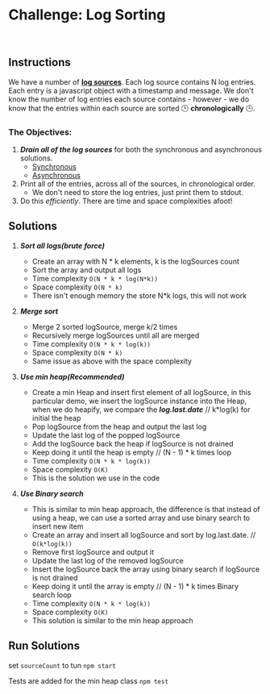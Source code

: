 # Challenge: Log Sorting

<br>

## Instructions

We have a number of [**log sources**](https://github.com/sesolabor/coding-challenge/blob/master/lib/log-source.js). Each log source contains N log entries. Each entry is a javascript object with a timestamp and message. We don't know the number of log entries each source contains - however - we do know that the entries within each source are sorted 🕒 **chronologically** 🕒.

### The Objectives:

1. **_Drain all of the log sources_** for both the synchronous and asynchronous solutions.
   - [Synchronous](https://github.com/sesolabor/coding-challenge/blob/31313e303c53cebb96fa02f3aab473dd011e1d16/lib/log-source.js#L37)
   - [Asynchronous](https://github.com/sesolabor/coding-challenge/blob/31313e303c53cebb96fa02f3aab473dd011e1d16/lib/log-source.js#L45)
1. Print all of the entries, across all of the sources, in chronological order.
   - We don't need to store the log entries, just print them to stdout.
1. Do this _efficiently_. There are time and space complexities afoot!


## Solutions

1. **_Sort all logs(brute force)_**
   - Create an array with N * k elements, k is the logSources count
   - Sort the array and output all logs
   - Time complexity `O(N * k * log(N*k))`
   - Space complexity `O(N * k)`
   - There isn't enough memory the store N*k logs,
   this will not work

2. **_Merge sort_**
   - Merge 2 sorted logSource, merge k/2 times
   - Recursively merge logSources until all are merged
   - Time complexity `O(N * k * log(k))`
   - Space complexity `O(N * k)`
   - Same issue as above with the space complexity 

3. **_Use min heap(Recommended)_**
   - Create a min Heap and insert first element of all logSource,
   in this particular demo, we insert the logSource instance into the Heap,
   when we do heapify, we compare the **_log.last.date_** // k*log(k) for initial the heap
   - Pop logSource from the heap and output the last log
   - Update the last log of the popped logSource
   - Add the logSource back the heap if logSource is not drained
   - Keep doing it until the heap is empty // (N - 1) * k times loop
   - Time complexity `O(N * k * log(k))`
   - Space complexity `O(K)`
   - This is the solution we use in the code

4. **_Use Binary search_**
   - This is similar to min heap approach, the difference is that instead of using a heap,
   we can use a sorted array and use binary search to insert new item
   - Create an array and insert all logSource and sort by log.last.date. // `O(k*log(k))`
   - Remove first logSource and output it
   - Update the last log of the removed logSource
   - Insert the logSource back the array using binary search if logSource is not drained
   - Keep doing it until the array is empty // (N - 1) * k times Binary search loop
   - Time complexity `O(N * k * log(k))`
   - Space complexity `O(K)`
   - This solution is similar to the min heap approach

## Run Solutions
set `sourceCount` to tun 
`npm start`

Tests are added for the min heap class
`npm test`


